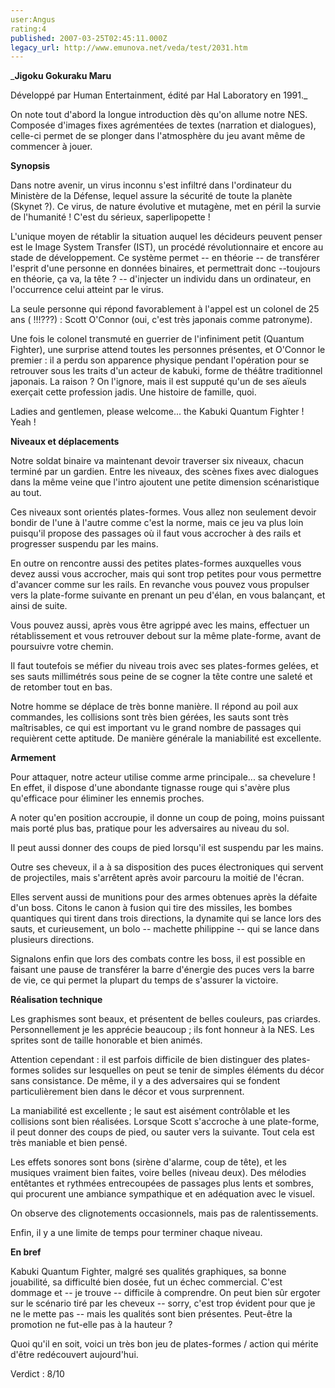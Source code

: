 ```yaml
---
user:Angus
rating:4
published: 2007-03-25T02:45:11.000Z
legacy_url: http://www.emunova.net/veda/test/2031.htm
---
```

_**Jigoku Gokuraku Maru**  

  

Développé par Human Entertainment, édité par Hal Laboratory en 1991\._  

  

On note tout d'abord la longue introduction dès qu'on allume notre NES. Composée d'images fixes agrémentées de textes (narration et dialogues), celle-ci permet de se plonger dans l'atmosphère du jeu avant même de commencer à jouer.  

  

**Synopsis**  

  

Dans notre avenir, un virus inconnu s'est infiltré dans l'ordinateur du Ministère de la Défense, lequel assure la sécurité de toute la planète (Skynet ?). Ce virus, de nature évolutive et mutagène, met en péril la survie de l'humanité ! C'est du sérieux, saperlipopette !  

  

L'unique moyen de rétablir la situation auquel les décideurs peuvent penser est le Image System Transfer (IST), un procédé révolutionnaire et encore au stade de développement. Ce système permet -- en théorie -- de transférer l'esprit d'une personne en données binaires, et permettrait donc --toujours en théorie, ça va, la tête ? -- d'injecter un individu dans un ordinateur, en l'occurrence celui atteint par le virus.  

La seule personne qui répond favorablement à l'appel est un colonel de 25 ans ( !!!???) : Scott O'Connor (oui, c'est très japonais comme patronyme).  

  

Une fois le colonel transmuté en guerrier de l'infiniment petit (Quantum Fighter), une surprise attend toutes les personnes présentes, et O'Connor le premier : il a perdu son apparence physique pendant l'opération pour se retrouver sous les traits d'un acteur de kabuki, forme de théâtre traditionnel japonais. La raison ? On l'ignore, mais il est supputé qu'un de ses aïeuls exerçait cette profession jadis. Une histoire de famille, quoi.  

  

Ladies and gentlemen, please welcome... the Kabuki Quantum Fighter ! Yeah !  

  

**Niveaux et déplacements**  

  

Notre soldat binaire va maintenant devoir traverser six niveaux, chacun terminé par un gardien. Entre les niveaux, des scènes fixes avec dialogues dans la même veine que l'intro ajoutent une petite dimension scénaristique au tout.  

  

Ces niveaux sont orientés plates-formes. Vous allez non seulement devoir bondir de l'une à l'autre comme c'est la norme, mais ce jeu va plus loin puisqu'il propose des passages où il faut vous accrocher à des rails et progresser suspendu par les mains.  

En outre on rencontre aussi des petites plates-formes auxquelles vous devez aussi vous accrocher, mais qui sont trop petites pour vous permettre d'avancer comme sur les rails. En revanche vous pouvez vous propulser vers la plate-forme suivante en prenant un peu d'élan, en vous balançant, et ainsi de suite.  

Vous pouvez aussi, après vous être agrippé avec les mains, effectuer un rétablissement et vous retrouver debout sur la même plate-forme, avant de poursuivre votre chemin.  

  

Il faut toutefois se méfier du niveau trois avec ses plates-formes gelées, et ses sauts millimétrés sous peine de se cogner la tête contre une saleté et de retomber tout en bas.  

  

Notre homme se déplace de très bonne manière. Il répond au poil aux commandes, les collisions sont très bien gérées, les sauts sont très maîtrisables, ce qui est important vu le grand nombre de passages qui requièrent cette aptitude. De manière générale la maniabilité est excellente.  

  

**Armement**  

  

Pour attaquer, notre acteur utilise comme arme principale... sa chevelure ! En effet, il dispose d'une abondante tignasse rouge qui s'avère plus qu'efficace pour éliminer les ennemis proches.  

A noter qu'en position accroupie, il donne un coup de poing, moins puissant mais porté plus bas, pratique pour les adversaires au niveau du sol.  

Il peut aussi donner des coups de pied lorsqu'il est suspendu par les mains.  

  

Outre ses cheveux, il a à sa disposition des puces électroniques qui servent de projectiles, mais s'arrêtent après avoir parcouru la moitié de l'écran.  

Elles servent aussi de munitions pour des armes obtenues après la défaite d'un boss. Citons le canon à fusion qui tire des missiles, les bombes quantiques qui tirent dans trois directions, la dynamite qui se lance lors des sauts, et curieusement, un bolo -- machette philippine -- qui se lance dans plusieurs directions.  

  

Signalons enfin que lors des combats contre les boss, il est possible en faisant une pause de transférer la barre d'énergie des puces vers la barre de vie, ce qui permet la plupart du temps de s'assurer la victoire.  

  

**Réalisation technique**  

  

Les graphismes sont beaux, et présentent de belles couleurs, pas criardes. Personnellement je les apprécie beaucoup ; ils font honneur à la NES. Les sprites sont de taille honorable et bien animés.  

Attention cependant : il est parfois difficile de bien distinguer des plates-formes solides sur lesquelles on peut se tenir de simples éléments du décor sans consistance. De même, il y a des adversaires qui se fondent particulièrement bien dans le décor et vous surprennent.  

  

La maniabilité est excellente ; le saut est aisément contrôlable et les collisions sont bien réalisées. Lorsque Scott s'accroche à une plate-forme, il peut donner des coups de pied, ou sauter vers la suivante. Tout cela est très maniable et bien pensé.  

  

Les effets sonores sont bons (sirène d'alarme, coup de tête), et les musiques vraiment bien faites, voire belles (niveau deux). Des mélodies entêtantes et rythmées entrecoupées de passages plus lents et sombres, qui procurent une ambiance sympathique et en adéquation avec le visuel.  

  

On observe des clignotements occasionnels, mais pas de ralentissements.  

  

Enfin, il y a une limite de temps pour terminer chaque niveau.  

  

**En bref**  

  

Kabuki Quantum Fighter, malgré ses qualités graphiques, sa bonne jouabilité, sa difficulté bien dosée, fut un échec commercial. C'est dommage et -- je trouve -- difficile à comprendre. On peut bien sûr ergoter sur le scénario tiré par les cheveux -- sorry, c'est trop évident pour que je ne le mette pas -- mais les qualités sont bien présentes. Peut-être la promotion ne fut-elle pas à la hauteur ?  

Quoi qu'il en soit, voici un très bon jeu de plates-formes / action qui mérite d'être redécouvert aujourd'hui.  

  

Verdict : 8/10